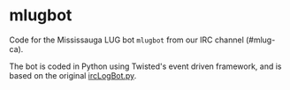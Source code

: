 ﻿# mlugbot

Code for the Mississauga LUG bot `mlugbot` from our IRC channel (#mlug-ca).

The bot is coded in Python using Twisted's event driven framework, and is based on the original [ircLogBot.py](https://twistedmatrix.com/documents/10.2.0/words/examples/ircLogBot.py).


